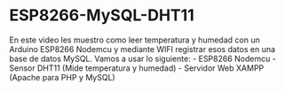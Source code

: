 # ESP8266-MySQL-DHT11
En este video les muestro como leer temperatura y humedad con un Arduino ESP8266 Nodemcu y mediante WIFI registrar esos datos en una base de datos MySQL.  Vamos a usar lo siguiente: - ESP8266 Nodemcu - Sensor DHT11 (Mide temperatura y humedad) - Servidor Web XAMPP (Apache para PHP y MySQL)
